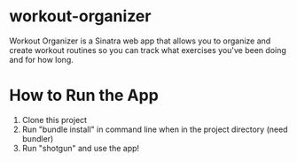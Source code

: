 # workout-organizer
Workout Organizer is a Sinatra web app that allows you to organize and create workout routines so you can track what exercises you've been doing and for how long.

# How to Run the App
1. Clone this project
2. Run "bundle install" in command line when in the project directory (need bundler)
3. Run "shotgun" and use the app!